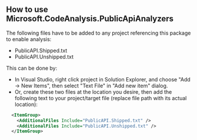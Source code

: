 How to use Microsoft.CodeAnalysis.PublicApiAnalyzers
--------------------------------

The following files have to be added to any project referencing this package to enable analysis:

- PublicAPI.Shipped.txt
- PublicAPI.Unshipped.txt

This can be done by:

- In Visual Studio, right click project in Solution Explorer, and choose "Add -> New Items", then select "Text File" in "Add new item" dialog.
- Or, create these two files at the location you desire, then add the following text to your project/target file (replace file path with its actual location):

```xml
  <ItemGroup>
    <AdditionalFiles Include="PublicAPI.Shipped.txt" />
    <AdditionalFiles Include="PublicAPI.Unshipped.txt" />
  </ItemGroup>
```